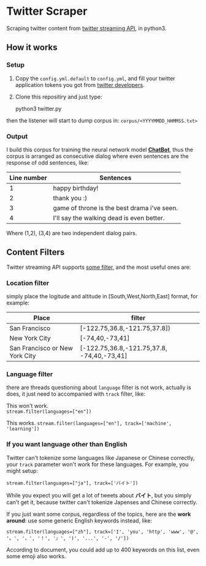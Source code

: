# Twitter Scraper


Scraping twitter content from [twitter streaming API](https://dev.twitter.com/streaming/overview), in python3.


## How it works

### Setup

1. Copy the `config.yml.default` to `config.yml`, and fill your twitter application tokens you got from [twitter developers](https://apps.twitter.com/).


2. Clone this repositiry and just type:  

    python3 twitter.py
    
then the listener will start to dump corpus in: `corpus/<YYYYMMDD_HHMMSS.txt>`


### Output

I build this corpus for training the neural network model [**ChatBot**](https://github.com/Marsan-Ma/tf_chatbot_seq2seq_antilm), thus the corpus is arranged as consecutive dialog where even sentences are the response of odd sentences, like:


Line number | Sentences
------------|---------
1 | happy birthday!
2 | thank you :)
3 | game of throne is the best drama i've seen.
4 | I'll say the walking dead is even better.

Where (1,2), (3,4) are two independent dialog pairs.


## Content Filters

Twitter streaming API supports [some filter](https://dev.twitter.com/streaming/overview/request-parameters), and the most useful  ones are:

### Location filter
simply place the logitude and altitude in [South,West,North,East] format, for example:

Place | filter
------|-------------
San Francisco | [-122.75,36.8,-121.75,37.8])  
New York City | [-74,40,-73,41]
San Francisco or New York City | [-122.75,36.8,-121.75,37.8, -74,40,-73,41]


### Language filter

there are threads questioning about `language` filter is not work, actually is does, it just need to accompanied with `track` filter, like:


This won't work.  
`stream.filter(languages=["en"])`   

This works.
`stream.filter(languages=["en"], track=['machine', 'learning'])` 


### If you want language other than English

Twitter can't tokenize some languages like Japanese or Chinese correctly, your `track` parameter won't work for these languages. For example, you might setup:

`stream.filter(languages=["ja"], track=['バイト'])`

While you expect you will get a lot of tweets about **バイト**, but you simply can't get it, because twitter can't tokenize Japenses and Chinese correctly.

If you just want some corpus, regardless of the topics, here are the **work around**: use some generic English keywords instead, like:

`stream.filter(languages=["zh"], track=['I', 'you', 'http', 'www', '@', '。', '，', '！', '』', ')', '...', '-', '/'])`

According to document, you could add up to 400 keywords on this list, even some emoji also works.



